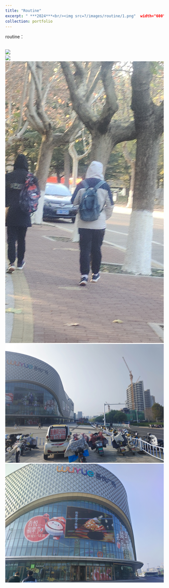 ```yaml
---
title: "Routine"
excerpt: " ***2024***<br/><img src=?/images/routine/1.png"  width="600" height = “600”>"
collection: portfolio
---
```


routine：

<br/><img src="/images/routine/2.png"  width="600" height = “600”>
<br/><img src="/images/routine/3.png"  width="600" height = “600”>
<br/><img src="/images/routine/4.png"  width="600" height = “600”>
<br/><img src="/images/routine/5.png"  width="600" height = “600”>
<br/><img src="/images/routine/6.png"  width="600" height = “600”>
